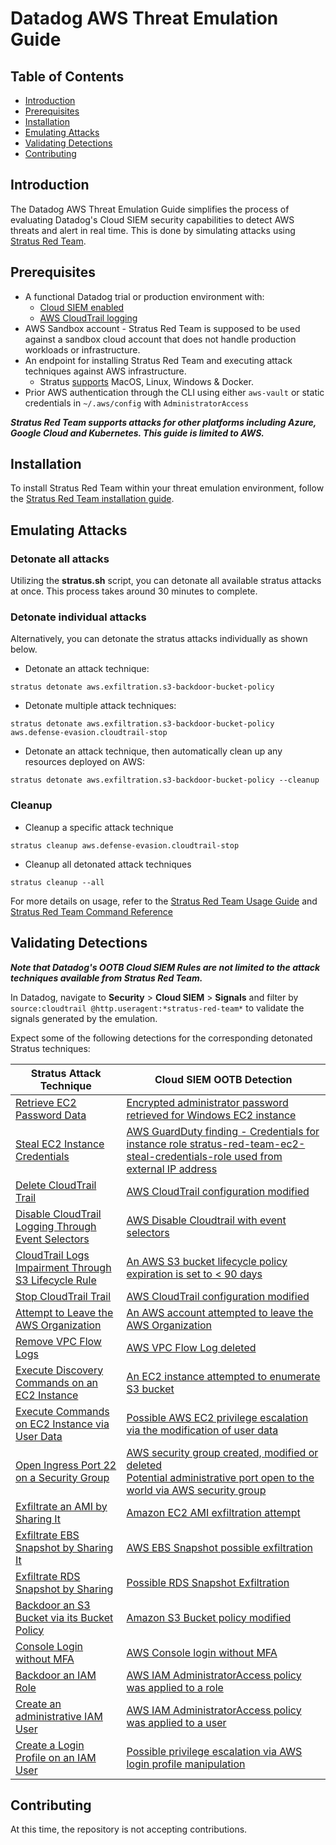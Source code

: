# Datadog AWS Threat Emulation Guide

## Table of Contents
- [Introduction](#introduction)
- [Prerequisites](#prerequisites)
- [Installation](#installation)
- [Emulating Attacks](#emulating-attacks)
- [Validating Detections](#validating-detections)
- [Contributing](#contributing)


## Introduction
The Datadog AWS Threat Emulation Guide simplifies the process of evaluating Datadog's Cloud SIEM security capabilities to detect AWS threats and alert in real time. This is done by simulating attacks using [Stratus Red Team](https://github.com/DataDog/stratus-red-team).

## Prerequisites
- A functional Datadog trial or production environment with:
    - [Cloud SIEM enabled](https://docs.datadoghq.com/getting_started/cloud_siem/)
    - [AWS CloudTrail logging](https://docs.datadoghq.com/security/cloud_siem/guide/aws-config-guide-for-cloud-siem/)
- AWS Sandbox account - Stratus Red Team is supposed to be used against a sandbox cloud account that does not handle production workloads or infrastructure.
- An endpoint for installing Stratus Red Team and executing attack techniques against AWS infrastructure.
    - Stratus [supports](https://stratus-red-team.cloud/user-guide/getting-started/) MacOS, Linux, Windows & Docker.
- Prior AWS authentication through the CLI using either `aws-vault` or static credentials in `~/.aws/config` with `AdministratorAccess`

***Stratus Red Team supports attacks for other platforms including Azure, Google Cloud and Kubernetes. This guide is limited to AWS.***

## Installation
To install Stratus Red Team within your threat emulation environment, follow the [Stratus Red Team installation guide](https://stratus-red-team.cloud/user-guide/getting-started/#installation).

## Emulating Attacks

### Detonate all attacks
Utilizing the **stratus.sh** script, you can detonate all available stratus attacks at once. This process takes around 30 minutes to complete.

### Detonate individual attacks

Alternatively, you can detonate the stratus attacks individually as shown below.

- Detonate an attack technique:
```
stratus detonate aws.exfiltration.s3-backdoor-bucket-policy
```

- Detonate multiple attack techniques:
```
stratus detonate aws.exfiltration.s3-backdoor-bucket-policy aws.defense-evasion.cloudtrail-stop
```

- Detonate an attack technique, then automatically clean up any resources deployed on AWS:
```
stratus detonate aws.exfiltration.s3-backdoor-bucket-policy --cleanup
```

### Cleanup 
- Cleanup a specific attack technique
```
stratus cleanup aws.defense-evasion.cloudtrail-stop
```

- Cleanup all detonated attack techniques
```
stratus cleanup --all
```

For more details on usage, refer to the [Stratus Red Team Usage Guide](https://stratus-red-team.cloud/user-guide/usage/) and [Stratus Red Team Command Reference](https://stratus-red-team.cloud/user-guide/commands/)

## Validating Detections
***Note that Datadog's OOTB Cloud SIEM Rules are **not** limited to the attack techniques available from Stratus Red Team.***

In Datadog, navigate to **Security** > **Cloud SIEM** > **Signals** and filter by `source:cloudtrail @http.useragent:*stratus-red-team*` to validate the signals generated by the emulation.

Expect some of the following detections for the corresponding detonated Stratus techniques:


| **Stratus Attack Technique**                                                                                                                                	| **Cloud SIEM OOTB Detection**                                                                                                                                                                                                                                                                                                             	|
|-------------------------------------------------------------------------------------------------------------------------------------------------------------	|-------------------------------------------------------------------------------------------------------------------------------------------------------------------------------------------------------------------------------------------------------------------------------------------------------------------------------------------	|
| [Retrieve EC2 Password Data](https://stratus-red-team.cloud/attack-techniques/AWS/aws.credential-access.ec2-get-password-data/)                             	| [Encrypted administrator password retrieved for Windows EC2 instance](https://docs.datadoghq.com/security/default_rules/aws-ec2-getpasswordata-error/)                                                                                                                                                                                    	|
| [Steal EC2 Instance Credentials](https://stratus-red-team.cloud/attack-techniques/AWS/aws.credential-access.ec2-steal-instance-credentials/)                	| [AWS GuardDuty finding - Credentials for instance role stratus-red-team-ec2-steal-credentials-role used from external IP address](https://docs.datadoghq.com/security/default_rules/aws-guardduty-third-party/)                                                                                                                           	|
| [Delete CloudTrail Trail](https://stratus-red-team.cloud/attack-techniques/AWS/aws.defense-evasion.cloudtrail-delete/)                                      	| [AWS CloudTrail configuration modified](https://docs.datadoghq.com/security/default_rules/aws-cloudtrail-configuration-modified/)                                                                                                                                                                                                         	|
| [Disable CloudTrail Logging Through Event Selectors](https://stratus-red-team.cloud/attack-techniques/AWS/aws.defense-evasion.cloudtrail-event-selectors/)  	| [AWS Disable Cloudtrail with event selectors](https://docs.datadoghq.com/security/default_rules/cloudtrail-aws-cloudtrail-disable-through-event-selectors/)                                                                                                                                                                               	|
| [CloudTrail Logs Impairment Through S3 Lifecycle Rule](https://stratus-red-team.cloud/attack-techniques/AWS/aws.defense-evasion.cloudtrail-lifecycle-rule/) 	| [An AWS S3 bucket lifecycle policy expiration is set to < 90 days](https://docs.datadoghq.com/security/default_rules/aws-s3-lifecycle-expiration-below-90-days/)                                                                                                                                                                          	|
| [Stop CloudTrail Trail](https://stratus-red-team.cloud/attack-techniques/AWS/aws.defense-evasion.cloudtrail-stop/)                                          	| [AWS CloudTrail configuration modified](https://docs.datadoghq.com/security/default_rules/aws-cloudtrail-configuration-modified/)                                                                                                                                                                                                         	|
| [Attempt to Leave the AWS Organization](https://stratus-red-team.cloud/attack-techniques/AWS/aws.defense-evasion.organizations-leave/)                      	| [An AWS account attempted to leave the AWS Organization](https://docs.datadoghq.com/security/default_rules/aws-organizations-leave-organization/)                                                                                                                                                                                         	|
| [Remove VPC Flow Logs](https://stratus-red-team.cloud/attack-techniques/AWS/aws.defense-evasion.vpc-remove-flow-logs/)                                      	| [AWS VPC Flow Log deleted](https://docs.datadoghq.com/security/default_rules/aws-cloudtrail-vpc-flow-log-deleted/)                                                                                                                                                                                                                        	|
| [Execute Discovery Commands on an EC2 Instance](https://stratus-red-team.cloud/attack-techniques/AWS/aws.discovery.ec2-enumerate-from-instance/)            	| [An EC2 instance attempted to enumerate S3 bucket](https://docs.datadoghq.com/security/default_rules/aws-s3-buckets-enumerated/)                                                                                                                                                                                                          	|
| [Execute Commands on EC2 Instance via User Data](https://stratus-red-team.cloud/attack-techniques/AWS/aws.execution.ec2-user-data/)                         	| [Possible AWS EC2 privilege escalation via the modification of user data](https://docs.datadoghq.com/security/default_rules/cloudtrail-aws-ec2-modify-user-data-priv-escalation/)                                                                                                                                                         	|
| [Open Ingress Port 22 on a Security Group](https://stratus-red-team.cloud/attack-techniques/AWS/aws.exfiltration.ec2-security-group-open-port-22-ingress/)  	| [AWS security group created, modified or deleted](https://docs.datadoghq.com/security/default_rules/aws-ec2-security-group-modified/)<br>[Potential administrative port open to the world via AWS security group](https://docs.datadoghq.com/security/default_rules/cloudtrail-aws-ec2-security-group-administrative-port-open-to-world/) 	|
| [Exfiltrate an AMI by Sharing It](https://stratus-red-team.cloud/attack-techniques/AWS/aws.exfiltration.ec2-share-ami/)                                     	| [Amazon EC2 AMI exfiltration attempt](https://docs.datadoghq.com/security/default_rules/cloudtrail-aws-ec2-ami-exfil/)                                                                                                                                                                                                                    	|
| [Exfiltrate EBS Snapshot by Sharing It](https://stratus-red-team.cloud/attack-techniques/AWS/aws.exfiltration.ec2-share-ebs-snapshot/)                      	| [AWS EBS Snapshot possible exfiltration](https://docs.datadoghq.com/security/default_rules/cloudtrail-aws-ebs-snapshot-possible-exfiltration/)                                                                                                                                                                                            	|
| [Exfiltrate RDS Snapshot by Sharing](https://stratus-red-team.cloud/attack-techniques/AWS/aws.exfiltration.rds-share-snapshot/)                             	| [Possible RDS Snapshot Exfiltration](https://docs.datadoghq.com/security/default_rules/cloudtrail-aws-rds-snapshot-exfiltration/)                                                                                                                                                                                                         	|
| [Backdoor an S3 Bucket via its Bucket Policy](https://stratus-red-team.cloud/attack-techniques/AWS/aws.exfiltration.s3-backdoor-bucket-policy/)             	| [Amazon S3 Bucket policy modified](https://docs.datadoghq.com/security/default_rules/aws-s3-bucket-policy-modified/)                                                                                                                                                                                                                      	|
| [Console Login without MFA](https://stratus-red-team.cloud/attack-techniques/AWS/aws.initial-access.console-login-without-mfa/)                             	| [AWS Console login without MFA](https://docs.datadoghq.com/security/default_rules/aws-cloudtrail-console-login-no-mfa/)                                                                                                                                                                                                                   	|
| [Backdoor an IAM Role](https://stratus-red-team.cloud/attack-techniques/AWS/aws.persistence.iam-backdoor-role/)                                             	| [AWS IAM AdministratorAccess policy was applied to a role](https://docs.datadoghq.com/security/default_rules/cloudtrail-aws-iam-apply-privilegedpolicy-to-role/)                                                                                                                                                                          	|
| [Create an administrative IAM User](https://stratus-red-team.cloud/attack-techniques/AWS/aws.persistence.iam-create-admin-user/)                            	| [AWS IAM AdministratorAccess policy was applied to a user](https://docs.datadoghq.com/security/default_rules/cloudtrail-aws-iam-apply-privilegedpolicy-to-user/)                                                                                                                                                                          	|
| [Create a Login Profile on an IAM User](https://stratus-red-team.cloud/attack-techniques/AWS/aws.persistence.iam-create-user-login-profile/)                	| [Possible privilege escalation via AWS login profile manipulation](https://docs.datadoghq.com/security/default_rules/cloudtrail-aws-iam-login-profile-manipulated/)                                                                                                                                                                       	|

## Contributing
At this time, the repository is not accepting contributions.
